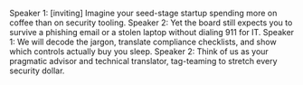 Speaker 1: [inviting] Imagine your seed-stage startup spending more on coffee than on security tooling.
Speaker 2: Yet the board still expects you to survive a phishing email or a stolen laptop without dialing 911 for IT.
Speaker 1: We will decode the jargon, translate compliance checklists, and show which controls actually buy you sleep.
Speaker 2: Think of us as your pragmatic advisor and technical translator, tag-teaming to stretch every security dollar.
